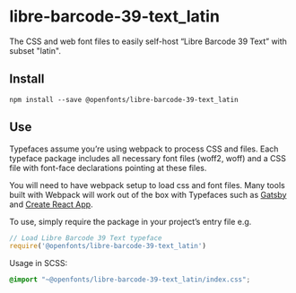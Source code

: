 
# libre-barcode-39-text_latin

The CSS and web font files to easily self-host “Libre Barcode 39 Text” with subset "latin".

## Install

`npm install --save @openfonts/libre-barcode-39-text_latin`

## Use

Typefaces assume you’re using webpack to process CSS and files. Each typeface
package includes all necessary font files (woff2, woff) and a CSS file with
font-face declarations pointing at these files.

You will need to have webpack setup to load css and font files. Many tools built
with Webpack will work out of the box with Typefaces such as [Gatsby](https://github.com/gatsbyjs/gatsby)
and [Create React App](https://github.com/facebookincubator/create-react-app).

To use, simply require the package in your project’s entry file e.g.

```javascript
// Load Libre Barcode 39 Text typeface
require('@openfonts/libre-barcode-39-text_latin')
```

Usage in SCSS:
```scss
@import "~@openfonts/libre-barcode-39-text_latin/index.css";
```

